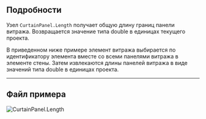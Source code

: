 ## Подробности
Узел `CurtainPanel.Length` получает общую длину границ панели витража. Возвращается значение типа double в единицах текущего проекта.

В приведенном ниже примере элемент витража выбирается по идентификатору элемента вместе со всеми панелями витража в элементе стены. Затем извлекаются длины панелей витража в виде значений типа double в единицах проекта.
___
## Файл примера

![CurtainPanel.Length](./Revit.Elements.CurtainPanel.Length_img.jpg)
